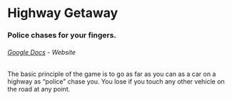 Highway Getaway
==============
### Police chases for your fingers.
###### [Google Docs](https://docs.google.com/document/d/1nEiP9sIu7ioIfUVcKrGSa8BF-9_WfVKEo8lNYHUKk8s) - Website

The basic principle of the game is to go as far as you can as a car on a highway as “police” chase you.  You lose if you touch any other vehicle on the road at any point.

